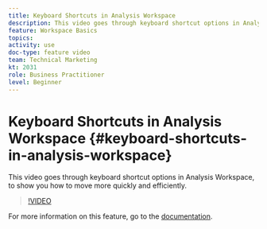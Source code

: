 ```yaml
---
title: Keyboard Shortcuts in Analysis Workspace
description: This video goes through keyboard shortcut options in Analysis Workspace, to show you how to move more quickly and efficiently. 
feature: Workspace Basics
topics: 
activity: use
doc-type: feature video
team: Technical Marketing
kt: 2031
role: Business Practitioner
level: Beginner
---
```


# Keyboard Shortcuts in Analysis Workspace {#keyboard-shortcuts-in-analysis-workspace}

This video goes through keyboard shortcut options in Analysis Workspace, to show you how to move more quickly and efficiently.

>[!VIDEO](https://video.tv.adobe.com/v/23984/?quality=12)

For more information on this feature, go to the [documentation](https://marketing.adobe.com/resources/help/en_US/analytics/analysis-workspace/fa_shortcut_keys.html).
